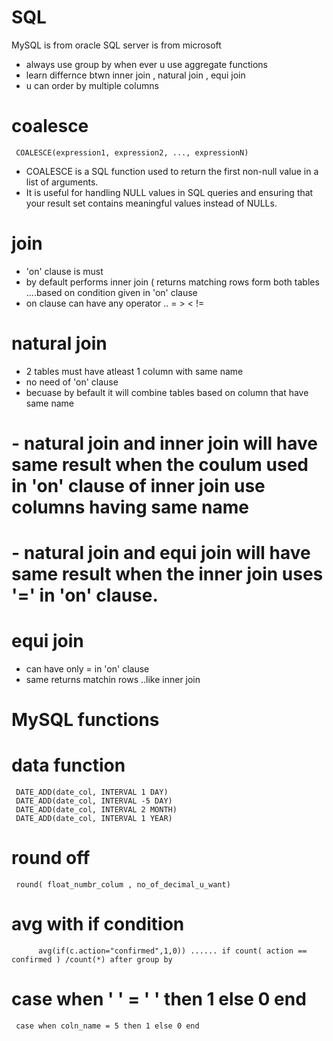 # SQL

MySQL is from oracle
SQL server is from microsoft

- always use group by when ever u use aggregate functions
- learn differnce btwn inner join , natural join , equi join
- u can order by multiple columns

# coalesce
     COALESCE(expression1, expression2, ..., expressionN)
- COALESCE is a SQL function used to return the first non-null value in a list of arguments.  
- It is useful for handling NULL values in SQL queries and ensuring that your result set contains meaningful values instead of NULLs.

  
# join
- 'on' clause is must
- by default performs inner join ( returns matching rows form both tables ....based on condition given in 'on' clause
- on clause can have any operator ..  = > < !=  

# natural join

- 2 tables must have atleast 1 column with same name
- no need of 'on' clause
- becuase by befault it will combine tables based on column that have same name

# - natural join and inner join will have same result when the coulum used in 'on' clause of inner join use columns having same name
# - natural join and equi join will have same result when the inner join uses '=' in 'on' clause.

# equi join

- can have only = in 'on' clause
- same returns matchin rows ..like inner join

# MySQL functions

# data function 
     DATE_ADD(date_col, INTERVAL 1 DAY)
     DATE_ADD(date_col, INTERVAL -5 DAY)
     DATE_ADD(date_col, INTERVAL 2 MONTH)
     DATE_ADD(date_col, INTERVAL 1 YEAR)
     
# round off
     round( float_numbr_colum , no_of_decimal_u_want)

# avg with if condition 
          avg(if(c.action="confirmed",1,0)) ...... if count( action == confirmed ) /count(*) after group by
 # case when ' ' = ' ' then 1 else 0 end 
     case when coln_name = 5 then 1 else 0 end 
     
     
